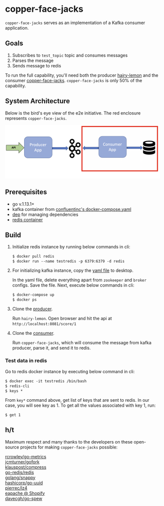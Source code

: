  # copper-face-jacks

`copper-face-jacks` serves as an implementation of a Kafka consumer application.

## Goals

 1. Subscribes to `test_topic` topic and consumes messages
 2. Parses the message
 3. Sends message to redis

To run the full capability, you'll need both the producer [hairy-lemon](https://github.com/lhmzhou/hairy-lemon) and the consumer [copper-face-jacks](https://github.com/lhmzhou/copper-face-jacks). `copper-face-jacks` is only 50% of the capability.


## System Architecture

Below is the bird's eye view of the e2e initiative. The red enclosure represents `copper-face-jacks`.

![alt diagram](https://github.com/lhmzhou/copper-face-jacks/blob/master/image/cfj_arch.png)


## Prerequisites

- go v.1.13.1+
- kafka container from [confluentinc's docker-compose.yaml](https://github.com/confluentinc/examples/blob/5.3.1-post/cp-all-in-one/docker-compose.yml)
- [dep](https://github.com/golang/dep) for managing dependencies
- [redis container](https://hub.docker.com/_/redis)

## Build

1. Initialize redis instance by running below commands in cli:

    ```
    $ docker pull redis
    $ docker run --name testredis -p 6379:6379 -d redis
    ```

2. For initializing kafka instance, copy the [yaml file](https://github.com/confluentinc/examples/blob/5.3.1-post/cp-all-in-one/docker-compose.yml) to desktop.

    In the yaml file, delete everything apart from `zookeeper` and `broker` configs. Save the file. Next, execute below commands in cli:

    ```
    $ docker-compose up
    $ docker ps
    ```

3. Clone the [producer](https://github.com/lhmzhou/hairy-lemon).

    Run `hairy-lemon`. Open browser and hit the api at `http://localhost:8081/score/1`

4. Clone the [consumer](https://github.com/lhmzhou/copper-face-jacks).

    Run `copper-face-jacks`, which will consume the message from kafka producer, parse it, and send it to redis.

### Test data in redis

Go to redis docker instance by executing below command in cli:

```
$ docker exec -it testredis /bin/bash
$ redis-cli
$ keys *
```

From `key*` command above, get list of keys that are sent to redis. In our case, you will see key as 1. To get all the values associated with key 1, run: 

```
$ get 1
```

## h/t

Maximum respect and many thanks to the developers on these open-source projects for making `copper-face-jacks` possible:

[rcrowley/go-metrics](https://github.com/rcrowley/go-metrics)
</br>
[jcmturner/gofork](https://github.com/jcmturner/gofork)
</br>
[klauspost/compress](https://github.com/klauspost/compress)
</br>
[go-redis/redis](https://github.com/go-redis/redis)
</br>
[golang/snappy](https://github.com/golang/snappy)
</br>
[hashicorp/go-uuid](https://github.com/hashicorp/go-uuid)
</br>
[pierrec/lz4](https://github.com/pierrec/lz4)
</br>
[eapache @ Shopify](https://github.com/Shopify/sarama)
</br>
[davecgh/go-spew](https://github.com/davecgh/go-spew)
